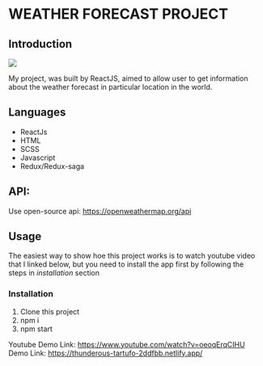# WEATHER FORECAST PROJECT

## Introduction

<img src="https://firebasestorage.googleapis.com/v0/b/chat-1f6fe.appspot.com/o/IntroWeatherPro.png?alt=media&token=3c48d457-2b77-469e-b255-f710056b9944">

My project, was built by ReactJS, aimed to allow user to get information about the weather forecast in particular location in the world.

## Languages

- ReactJs
- HTML
- SCSS
- Javascript
- Redux/Redux-saga
## API: 
Use open-source api: https://openweathermap.org/api
## Usage

The easiest way to show hoe this project works is to watch youtube video that I linked below, but you need to install the app first by following the steps in _installation_ section

### Installation

1.  Clone this project
2.  npm i
3.  npm start


Youtube Demo Link: https://www.youtube.com/watch?v=oeoqErqCIHU
Demo Link: https://thunderous-tartufo-2ddfbb.netlify.app/

